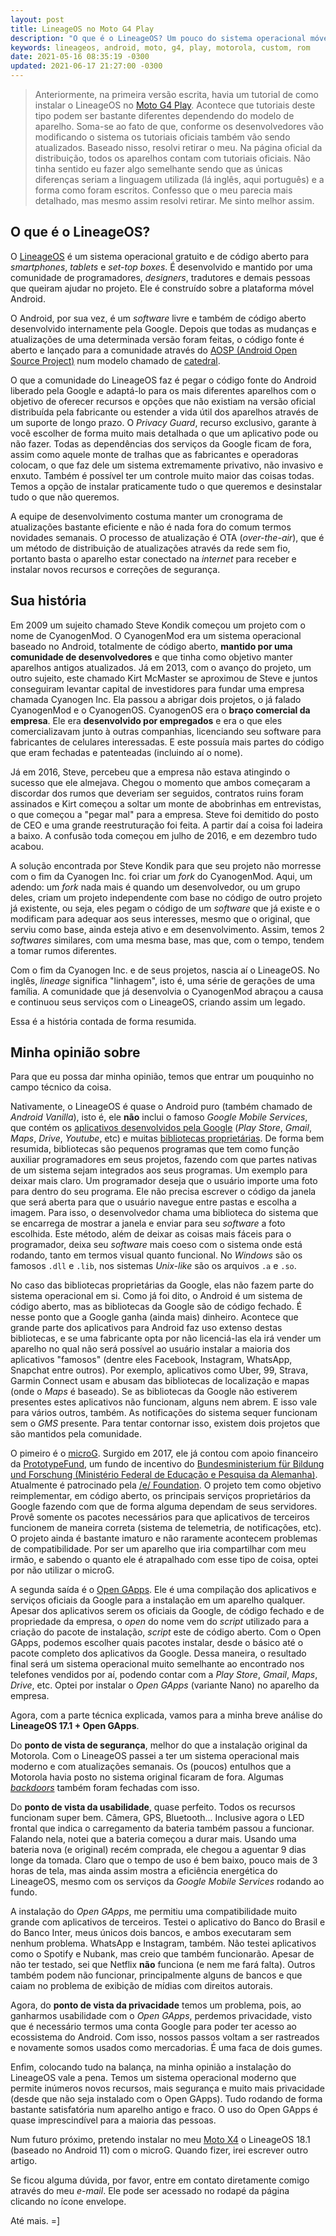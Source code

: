 ```yaml
---
layout: post
title: LineageOS no Moto G4 Play
description: "O que é o LineageOS? Um pouco do sistema operacional móvel, seus recursos, sua história, vantagens e desvantagens."
keywords: lineageos, android, moto, g4, play, motorola, custom, rom
date: 2021-05-16 08:35:19 -0300
updated: 2021-06-17 21:27:00 -0300
---
```


> Anteriormente, na primeira versão escrita, havia um tutorial de como instalar o LineageOS no [Moto G4 Play](https://www.gsmarena.com/motorola_moto_g4_play-8104.php#xt16030 "Página mostrando as especificações técnicas do aparelho"). Acontece que tutoriais deste tipo podem ser bastante diferentes dependendo do modelo de aparelho. Soma-se ao fato de que, conforme os desenvolvedores vão modificando o sistema os tutoriais oficiais também vão sendo atualizados. Baseado nisso, resolvi retirar o meu. Na página oficial da distribuição, todos os aparelhos contam com tutoriais oficiais.  Não tinha sentido eu fazer algo semelhante sendo que as únicas diferenças seriam a linguagem utilizada (lá inglês, aqui português) e a forma como foram escritos. Confesso que o meu parecia mais detalhado, mas mesmo assim resolvi retirar. Me sinto melhor assim.

## O que é o LineageOS?

O [LineageOS](https://lineageos.org/) é um sistema operacional gratuito e de código aberto para *smartphones*, *tablets* e *set-top boxes*. É desenvolvido e mantido por uma comunidade de programadores, *designers*, tradutores e demais pessoas que queiram ajudar no projeto. Ele é construído sobre a plataforma móvel Android.

O Android, por sua vez, é um *software* livre e também de código aberto desenvolvido internamente pela Google. Depois que todas as mudanças e atualizações de uma determinada versão foram feitas, o código fonte é aberto e lançado para a comunidade através do [AOSP (Android Open Source Project)](https://source.android.com/) num modelo chamado de [catedral](https://pt.wikipedia.org/wiki/A_Catedral_e_o_Bazar#Modelos_de_Desenvolvimento).

O que a comunidade do LineageOS faz é pegar o código fonte do Android liberado pela Google e adaptá-lo para os mais diferentes aparelhos com o objetivo de oferecer recursos e opções que não existiam na versão oficial distribuída pela fabricante ou estender a vida útil dos aparelhos através de um suporte de longo prazo. O *Privacy Guard*, recurso exclusivo, garante à você escolher de forma muito mais detalhada o que um aplicativo pode ou não fazer. Todas as dependências dos serviços da Google ficam de fora, assim como aquele monte de tralhas que as fabricantes e operadoras colocam, o que faz dele um sistema extremamente privativo, não invasivo e enxuto. Também é possível ter um controle muito maior das coisas todas. Temos a opção de instalar praticamente tudo o que queremos e desinstalar tudo o que não queremos.

A equipe de desenvolvimento costuma manter um cronograma de atualizações bastante eficiente e não é nada fora do comum termos novidades semanais. O processo de atualização é OTA (*over-the-air*), que é um método de distribuição de atualizações através da rede sem fio, portanto basta o aparelho estar conectado na *internet* para receber e instalar novos recursos e correções de segurança.

## Sua história

Em 2009 um sujeito chamado Steve Kondik começou um projeto com o nome de CyanogenMod. O CyanogenMod era um sistema operacional baseado no Android, totalmente de código aberto, **mantido por uma comunidade de desenvolvedores** e que tinha como objetivo manter aparelhos antigos atualizados. Já em 2013, com o avanço do projeto, um outro sujeito, este chamado Kirt McMaster se aproximou de Steve e juntos conseguiram levantar capital de investidores para fundar uma empresa chamada Cyanogen Inc. Ela passou a abrigar dois projetos, o já falado CyanogenMod e o CyanogenOS. CyanogenOS era o **braço comercial da empresa**. Ele era **desenvolvido por empregados** e era o que eles comercializavam junto à outras companhias, licenciando seu software para fabricantes de celulares interessadas. E este possuía mais partes do código que eram fechadas e patenteadas (incluindo aí o nome).

Já em 2016, Steve, percebeu que a empresa não estava atingindo o sucesso que ele almejava. Chegou o momento que ambos começaram a discordar dos rumos que deveriam ser seguidos, contratos ruins foram assinados e Kirt começou a soltar um monte de abobrinhas em entrevistas, o que começou a "pegar mal" para a empresa. Steve foi demitido do posto de CEO e uma grande reestruturação foi feita. A partir daí a coisa foi ladeira a baixo. A confusão toda começou em julho de 2016, e em dezembro tudo acabou.

A solução encontrada por Steve Kondik para que seu projeto não morresse com o fim da Cyanogen Inc. foi criar um *fork* do CyanogenMod. Aqui, um adendo: um *fork* nada mais é quando um desenvolvedor, ou um grupo deles, criam um projeto independente com base no código de outro projeto já existente, ou seja, eles pegam o código de um *software* que já existe e o modificam para adequar aos seus interesses, mesmo que o original, que serviu como base, ainda esteja ativo e em desenvolvimento. Assim, temos 2 *softwares* similares, com uma mesma base, mas que, com o tempo, tendem a tomar rumos diferentes.

Com o fim da Cyanogen Inc. e de seus projetos, nascia aí o LineageOS. No inglês, *lineage* significa "linhagem", isto é, uma série de gerações de uma família. A comunidade que já desenvolvia o CyanogenMod abraçou a causa e continuou seus serviços com o LineageOS, criando assim um legado.

Essa é a história contada de forma resumida.

## Minha opinião sobre

Para que eu possa dar minha opinião, temos que entrar um pouquinho no campo técnico da coisa.

Nativamente, o LineageOS é quase o Android puro (também chamado de *Android Vanilla*), isto é, ele **não** inclui o famoso *Google Mobile Services*, que contém os [aplicativos desenvolvidos pela Google](https://play.google.com/store/apps/dev?id=5700313618786177705 "O link leva para a página oficial da Google na Play Store") (*Play Store*, *Gmail*, *Maps*, *Drive*, *Youtube*, etc) e muitas [bibliotecas proprietárias](https://pt.wikipedia.org/wiki/Biblioteca_(computa%C3%A7%C3%A3o)). De forma bem resumida, bibliotecas são pequenos programas que tem como função auxiliar programadores em seus projetos, fazendo com que partes nativas de um sistema sejam integrados aos seus programas. Um exemplo para deixar mais claro. Um programador deseja que o usuário importe uma foto para dentro do seu programa. Ele não precisa escrever o código da janela que será aberta para que o usuário navegue entre pastas e escolha a imagem. Para isso, o desenvolvedor chama uma biblioteca do sistema que se encarrega de mostrar a janela e enviar para seu *software* a foto escolhida. Este método, além de deixar as coisas mais fáceis para o programador, deixa seu *software* mais coeso com o sistema onde está rodando, tanto em termos visual quanto funcional. No *Windows* são os famosos `.dll` e `.lib`, nos sistemas *Unix-like* são os arquivos `.a` e `.so`.

No caso das bibliotecas proprietárias da Google, elas não fazem parte do sistema operacional em si. Como já foi dito, o Android é um sistema de código aberto, mas as bibliotecas da Google são de código fechado. É nesse ponto que a Google ganha (ainda mais) dinheiro. Acontece que grande parte dos aplicativos para Android faz uso extenso destas bibliotecas, e se uma fabricante opta por não licenciá-las ela irá vender um aparelho no qual não será possível ao usuário instalar a maioria dos aplicativos "famosos" (dentre eles Facebook, Instagram, WhatsApp, Snapchat entre outros). Por exemplo, aplicativos como Uber, 99, Strava, Garmin Connect usam e abusam das bibliotecas de localização e mapas (onde o *Maps* é baseado). Se as bibliotecas da Google não estiverem presentes estes aplicativos não funcionam, alguns nem abrem. E isso vale para vários outros, também. As notificações do sistema sequer funcionam sem o *GMS* presente. Para tentar contornar isso, existem dois projetos que são mantidos pela comunidade.

O pimeiro é o [microG](https://microg.org/). Surgido em 2017, ele já contou com apoio financeiro da [PrototypeFund](https://prototypefund.de/project/microg/), um fundo de incentivo do [Bundesministerium für Bildung und Forschung (Ministério Federal de Educação e Pesquisa da Alemanha)](https://www.bmbf.de/en/index.html). Atualmente é patrocinado pela [/e/ Foundation](https://e.foundation). O projeto tem como objetivo reimplementar, em código aberto, os principais serviços proprietários da Google fazendo com que de forma alguma dependam de seus servidores. Provê somente os pacotes necessários para que aplicativos de terceiros funcionem de maneira correta (sistema de telemetria, de notificações, etc). O projeto ainda é bastante imaturo e não raramente acontecem problemas de compatibilidade. Por ser um aparelho que iria compartilhar com meu irmão, e sabendo o quanto ele é atrapalhado com esse tipo de coisa, optei por não utilizar o microG.

A segunda saída é o [Open GApps](https://opengapps.org/). Ele é uma compilação dos aplicativos e serviços oficiais da Google para a instalação em um aparelho qualquer. Apesar dos aplicativos serem os oficiais da Google, de código fechado e de propriedade da empresa, o *open* do nome vem do *script* utilizado para a criação do pacote de instalação, *script* este de código aberto. Com o Open GApps, podemos escolher quais pacotes instalar, desde o básico até o pacote completo dos aplicativos da Google. Dessa maneira, o resultado final será um sistema operacional muito semelhante ao encontrado nos telefones vendidos por aí, podendo contar com a *Play Store*, *Gmail*, *Maps*, *Drive*, etc. Optei por instalar o *Open GApps* (variante Nano) no aparelho da empresa.

Agora, com a parte técnica explicada, vamos para a minha breve análise do **LineageOS 17.1 + Open GApps**.

Do **ponto de vista de segurança**, melhor do que a instalação original da Motorola. Com o LineageOS passei a ter um sistema operacional mais moderno e com atualizações semanais. Os (poucos) entulhos que a Motorola havia posto no sistema original ficaram de fora. Algumas [*backdoors*](https://pt.wikipedia.org/wiki/Backdoor) também foram fechadas com isso.

Do **ponto de vista da usabilidade**, quase perfeito. Todos os recursos funcionam super bem. Câmera, GPS, Bluetooth... Inclusive agora o LED frontal que indica o carregamento da bateria também passou a funcionar. Falando nela, notei que a bateria começou a durar mais. Usando uma bateria nova (e original) recém comprada, ele chegou a aguentar 9 dias longe da tomada. Claro que o tempo de uso é bem baixo, pouco mais de 3 horas de tela, mas ainda assim mostra a eficiência energética do LineageOS, mesmo com os serviços da *Google Mobile Services* rodando ao fundo.

A instalação do *Open GApps*, me permitiu uma compatibilidade muito grande com aplicativos de terceiros. Testei o aplicativo do Banco do Brasil e do Banco Inter, meus únicos dois bancos, e ambos executaram sem nenhum problema. WhatsApp e Instagram, também. Não testei aplicativos como o Spotify e Nubank, mas creio que também funcionarão. Apesar de não ter testado, sei que Netflix **não** funciona (e nem me fará falta). Outros também podem não funcionar, principalmente alguns de bancos e que caiam no problema de exibição de mídias com direitos autorais.

Agora, do **ponto de vista da privacidade** temos um problema, pois, ao ganharmos usabilidade com o *Open GApps*, perdemos privacidade, visto que é necessário termos uma conta Google para poder ter acesso ao ecossistema do Android. Com isso, nossos passos voltam a ser rastreados e novamente somos usados como mercadorias. É uma faca de dois gumes.

Enfim, colocando tudo na balança, na minha opinião a instalação do LineageOS vale a pena. Temos um sistema operacional moderno que permite inúmeros novos recursos, mais segurança e muito mais privacidade (desde que não seja instalado com o Open GApps). Tudo rodando de forma bastante satisfatória num aparelho antigo e fraco. O uso do Open GApps é quase imprescindível para a maioria das pessoas.

Num futuro próximo, pretendo instalar no meu [Moto X4](https://www.gsmarena.com/motorola_moto_x4-8634.php#xt1900-6 "Página mostrando as especificações técnicas do aparelho") o LineageOS 18.1 (baseado no Android 11) com o microG. Quando fizer, irei escrever outro artigo.

Se ficou alguma dúvida, por favor, entre em contato diretamente comigo através do meu *e-mail*. Ele pode ser acessado no rodapé da página clicando no ícone envelope.

Até mais. =]

